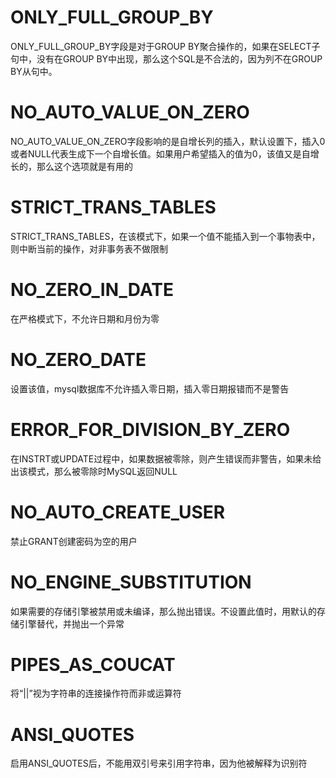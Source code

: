 ﻿# ONLY_FULL_GROUP_BY 
ONLY_FULL_GROUP_BY字段是对于GROUP BY聚合操作的，如果在SELECT子句中，没有在GROUP BY中出现，那么这个SQL是不合法的，因为列不在GROUP BY从句中。
# NO_AUTO_VALUE_ON_ZERO
NO_AUTO_VALUE_ON_ZERO字段影响的是自增长列的插入，默认设置下，插入0或者NULL代表生成下一个自增长值。如果用户希望插入的值为0，该值又是自增长的，那么这个选项就是有用的
# STRICT_TRANS_TABLES
STRICT_TRANS_TABLES，在该模式下，如果一个值不能插入到一个事物表中，则中断当前的操作，对非事务表不做限制

# NO_ZERO_IN_DATE
在严格模式下，不允许日期和月份为零
# NO_ZERO_DATE
设置该值，mysql数据库不允许插入零日期，插入零日期报错而不是警告

# ERROR_FOR_DIVISION_BY_ZERO
在INSTRT或UPDATE过程中，如果数据被零除，则产生错误而非警告，如果未给出该模式，那么被零除时MySQL返回NULL

# NO_AUTO_CREATE_USER
禁止GRANT创建密码为空的用户
# NO_ENGINE_SUBSTITUTION
如果需要的存储引擎被禁用或未编译，那么抛出错误。不设置此值时，用默认的存储引擎替代，并抛出一个异常
# PIPES_AS_COUCAT 
将“||”视为字符串的连接操作符而非或运算符
# ANSI_QUOTES
启用ANSI_QUOTES后，不能用双引号来引用字符串，因为他被解释为识别符

